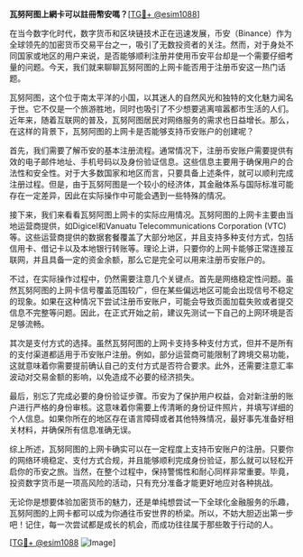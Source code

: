 **瓦努阿图上網卡可以註冊幣安嗎？**[[TG💪+ @esim1088](https://t.me/s/esim1088)]

在当今数字化时代，数字货币和区块链技术正在迅速发展，币安（Binance）作为全球领先的加密货币交易平台之一，吸引了无数投资者的关注。然而，对于身处不同国家或地区的用户来说，是否能够顺利注册并使用币安平台却是一个需要仔细考量的问题。今天，我们就来聊聊瓦努阿图的上网卡能否用于注册币安这一热门话题。

瓦努阿图，这个位于南太平洋的小国，以其迷人的自然风光和独特的文化魅力闻名于世。它不仅是一个旅游胜地，同时也吸引了不少想要逃离喧嚣都市生活的人们。近年来，随着互联网的普及，瓦努阿图居民对网络服务的需求也日益增长。那么，在这样的背景下，瓦努阿图的上网卡是否能够支持币安账户的创建呢？

首先，我们需要了解币安的基本注册流程。通常情况下，注册币安账户需要提供有效的电子邮件地址、手机号码以及身份验证信息。这些信息主要用于确保用户的合法性和安全性。对于大多数国家和地区而言，只要具备上述条件，就可以顺利完成注册过程。但是，由于瓦努阿图是一个较小的经济体，其金融体系与国际标准可能存在一定差异，因此在实际操作中可能会遇到一些特殊的情况。

接下来，我们来看看瓦努阿图上网卡的实际应用情况。瓦努阿图的上网卡主要由当地运营商提供，如Digicel和Vanuatu Telecommunications Corporation (VTC)等。这些运营商提供的数据套餐覆盖了大部分地区，并且支持多种支付方式，包括信用卡、借记卡以及本地银行转账等。理论上讲，只要你的上网卡能够正常连接互联网，并且具备一定的资金余额，那么它是完全可以用来注册币安账户的。

不过，在实际操作过程中，仍然需要注意几个关键点。首先是网络稳定性问题。虽然瓦努阿图的上网卡信号覆盖范围较广，但在某些偏远地区可能会出现信号不稳定的现象。如果在这种情况下尝试注册币安账户，可能会导致页面加载失败或者提交信息不完整等问题。因此，在正式开始之前，建议先测试一下自己的上网环境是否足够流畅。

其次是支付方式的选择。虽然瓦努阿图的上网卡支持多种支付方式，但并不是所有的支付渠道都适用于币安账户注册。例如，部分运营商可能限制了跨境交易功能，这就意味着你需要提前确认自己的支付方式是否符合要求。此外，还需要注意汇率波动对交易金额的影响，以免造成不必要的经济损失。

最后，别忘了完成必要的身份验证步骤。币安为了保护用户权益，会对新注册的账户进行严格的身份审核。这意味着你需要上传清晰的身份证件照片，并填写详细的个人信息。如果你所在的地区存在语言障碍或者其他特殊情况，最好事先准备好相关材料，并确保所有信息准确无误。

综上所述，瓦努阿图的上网卡确实可以在一定程度上支持币安账户的注册。只要你的网络环境稳定、支付方式合规，并且能够顺利完成身份验证，那么就可以轻松开启你的币安之旅。当然，在整个过程中，保持警惕性和耐心同样非常重要。毕竟，投资数字货币是一项高风险的活动，只有充分准备才能更好地应对各种挑战。

无论你是想要体验加密货币的魅力，还是单纯想尝试一下全球化金融服务的乐趣，瓦努阿图的上网卡都可以成为你通往币安世界的桥梁。所以，不妨大胆迈出第一步吧！记住，每一次尝试都是成长的机会，而成功往往属于那些敢于行动的人。

[[TG💪+ @esim1088](https://t.me/s/esim1088) ![Image](https://i.postimg.cc/4NQfJmqS/Snipaste-2025-05-13-00-14-12.png)]